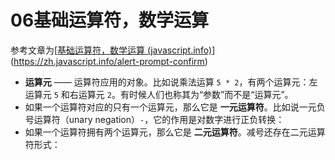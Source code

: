 # 06基础运算符，数学运算

参考文章为[[基础运算符，数学运算 (javascript.info)](https://zh.javascript.info/operators)](https://zh.javascript.info/alert-prompt-confirm)



- **运算元** —— 运算符应用的对象。比如说乘法运算 `5 * 2`，有两个运算元：左运算元 `5` 和右运算元 `2`。有时候人们也称其为“参数”而不是“运算元”。
- 如果一个运算符对应的只有一个运算元，那么它是 **一元运算符**。比如说一元负号运算符（unary negation）`-`，它的作用是对数字进行正负转换：
- 如果一个运算符拥有两个运算元，那么它是 **二元运算符**。减号还存在二元运算符形式：

